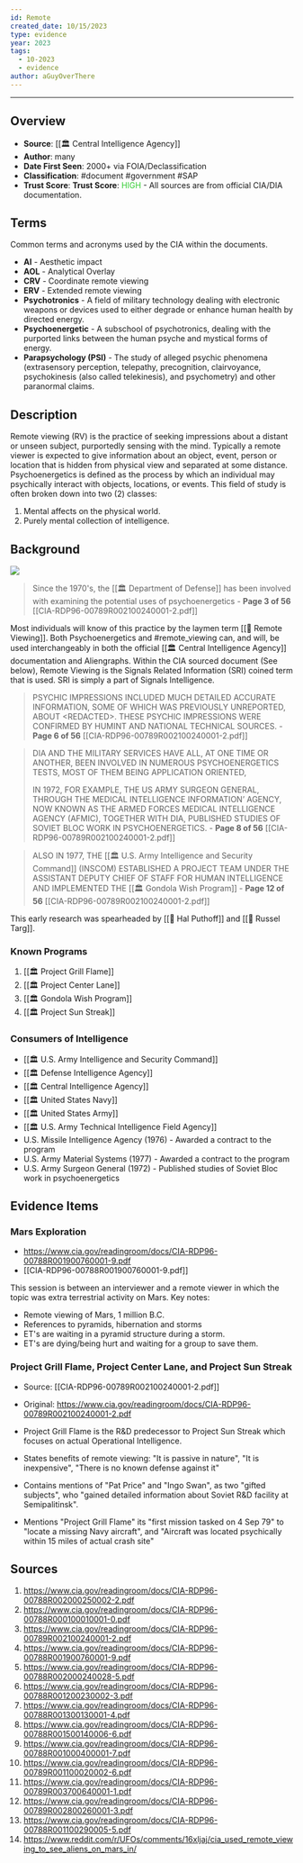 ```yaml
---
id: Remote
created_date: 10/15/2023
type: evidence
year: 2023
tags:
  - 10-2023
  - evidence
author: aGuyOverThere
---
```


----
## Overview

- **Source**: [[🏛️ Central Intelligence Agency]]
- **Author**: many
- **Date First Seen**: 2000+ via FOIA/Declassification
- **Classification**: #document #government #SAP 
- **Trust Score**:  **Trust Score**: <span style="color: limegreen;">HIGH</span> - All sources are from official CIA/DIA documentation.
## Terms

Common terms and acronyms used by the CIA within the documents.

- **AI** - Aesthetic impact
- **AOL** - Analytical Overlay
- **CRV** - Coordinate remote viewing
- **ERV** - Extended remote viewing
- **Psychotronics** - A field of military technology dealing with electronic weapons or devices used to either degrade or enhance human health by directed energy. 
- **Psychoenergetic** - A subschool of psychotronics, dealing with the purported links between the human psyche and mystical forms of energy.
- **Parapsychology (PSI)**  - The study of alleged psychic phenomena (extrasensory perception, telepathy, precognition, clairvoyance, psychokinesis (also called telekinesis), and psychometry) and other paranormal claims.
## Description

Remote viewing (RV) is the practice of seeking impressions about a distant or unseen subject, purportedly sensing with the mind. Typically a remote viewer is expected to give information about an object, event, person or location that is hidden from physical view and separated at some distance.
Psychoenergetics is defined as the process by which an individual may psychically interact with objects, locations, or events. This field of study is often broken down into two (2) classes:

1. Mental affects on the physical world.
2. Purely mental collection of  intelligence.
## Background

<div><a href="https://publish-01.obsidian.md/access/1c31a6f93f82a49b0a9eb31193d6cdec/_images/Pasted%20image%2020231016201956.png"><img class="grow-img" src="https://publish-01.obsidian.md/access/1c31a6f93f82a49b0a9eb31193d6cdec/_images/Pasted%20image%2020231016201956.png"/></a></div>

> Since the 1970's, the [[🏛️ Department of Defense]] has been involved with examining the potential uses of psychoenergetics  -  **Page 3 of 56** [[CIA-RDP96-00789R002100240001-2.pdf]]

Most individuals will know of this practice by the laymen term [[📜 Remote Viewing]]. Both Psychoenergetics and #remote_viewing can, and will, be used interchangeably in both the official [[🏛️ Central Intelligence Agency]] documentation and Aliengraphs. Within the CIA sourced document (See below), Remote Viewing is the Signals Related Information (SRI) coined term that is used. SRI is simply a part of Signals Intelligence. 

> PSYCHIC IMPRESSIONS INCLUDED MUCH DETAILED ACCURATE INFORMATION, SOME OF WHICH WAS PREVIOUSLY UNREPORTED, ABOUT \<REDACTED\>. THESE PSYCHIC IMPRESSIONS WERE CONFIRMED BY HUMINT AND NATIONAL TECHNICAL SOURCES. - **Page 6 of 56** [[CIA-RDP96-00789R002100240001-2.pdf]]

>DIA AND THE MILITARY SERVICES HAVE ALL, AT ONE TIME OR ANOTHER, BEEN INVOLVED IN NUMEROUS PSYCHOENERGETICS TESTS, MOST OF THEM BEING APPLICATION ORIENTED,
>
>IN 1972, FOR EXAMPLE, THE US ARMY SURGEON GENERAL, THROUGH THE MEDICAL INTELLIGENCE INFORMATION’ AGENCY, NOW KNOWN AS THE ARMED FORCES MEDICAL INTELLIGENCE AGENCY (AFMIC), TOGETHER WITH DIA, PUBLISHED STUDIES OF SOVIET BLOC WORK IN PSYCHOENERGETICS. - **Page 8 of 56** [[CIA-RDP96-00789R002100240001-2.pdf]]

> ALSO IN 1977, THE [[🏛️ U.S. Army Intelligence and Security Command]] (INSCOM) ESTABLISHED A PROJECT TEAM UNDER THE ASSISTANT DEPUTY CHIEF OF STAFF FOR HUMAN INTELLIGENCE AND IMPLEMENTED THE [[🏛️ Gondola Wish Program]] - **Page 12 of 56** [[CIA-RDP96-00789R002100240001-2.pdf]]

This early research was spearheaded by [[👤 Hal Puthoff]] and [[👤 Russel Targ]]. 
### Known Programs

1. [[🏛️ Project Grill Flame]]
2. [[🏛️ Project Center Lane]]
3. [[🏛️ Gondola Wish Program]]
4. [[🏛️ Project Sun Streak]]

### Consumers of Intelligence

- [[🏛️ U.S. Army Intelligence and Security Command]]
- [[🏛️ Defense Intelligence Agency]]
- [[🏛️ Central Intelligence Agency]]
- [[🏛️ United States Navy]]
- [[🏛️ United States Army]]
- [[🏛️ U.S. Army Technical Intelligence Field Agency]]
- U.S. Missile Intelligence Agency (1976) - Awarded a contract to the program
- U.S. Army Material Systems (1977) - Awarded a contract to the program
- U.S. Army Surgeon General  (1972) - Published studies of Soviet Bloc work in psychoenergetics

## Evidence Items

### Mars Exploration

- https://www.cia.gov/readingroom/docs/CIA-RDP96-00788R001900760001-9.pdf
- [[CIA-RDP96-00788R001900760001-9.pdf]]

This session is between an interviewer and a remote viewer in which the topic was extra terrestrial activity on Mars. Key notes:

- Remote viewing of Mars, 1 million B.C.
- References to pyramids, hibernation and storms
- ET's are waiting in a pyramid structure during a storm.
- ET's are dying/being hurt and waiting for a group to save them. 

### Project Grill Flame, Project Center Lane, and Project Sun Streak

- Source: [[CIA-RDP96-00789R002100240001-2.pdf]]
- Original: https://www.cia.gov/readingroom/docs/CIA-RDP96-00789R002100240001-2.pdf

- Project Grill Flame is the R&D predecessor to Project Sun Streak which focuses on actual Operational Intelligence.
- States benefits of remote viewing: "It is passive in nature", "It is inexpensive", "There is no known defense against it"
- Contains mentions of "Pat Price" and "Ingo Swan", as two "gifted subjects", who "gained detailed information about Soviet R&D facility at Semipalitinsk".
- Mentions "Project Grill Flame" its "first mission tasked on 4 Sep 79" to "locate a missing Navy aircraft", and "Aircraft was located psychically within 15 miles of actual crash site"
## Sources

1. https://www.cia.gov/readingroom/docs/CIA-RDP96-00788R002000250002-2.pdf
1. https://www.cia.gov/readingroom/docs/CIA-RDP96-00788R000100010001-0.pdf
1. https://www.cia.gov/readingroom/docs/CIA-RDP96-00789R002100240001-2.pdf
1. https://www.cia.gov/readingroom/docs/CIA-RDP96-00788R001900760001-9.pdf
1. https://www.cia.gov/readingroom/docs/CIA-RDP96-00788R002000240028-5.pdf
1. https://www.cia.gov/readingroom/docs/CIA-RDP96-00788R001200230002-3.pdf
1. https://www.cia.gov/readingroom/docs/CIA-RDP96-00788R001300130001-4.pdf
1. https://www.cia.gov/readingroom/docs/CIA-RDP96-00788R001500140006-6.pdf
1. https://www.cia.gov/readingroom/docs/CIA-RDP96-00788R001000400001-7.pdf
1. https://www.cia.gov/readingroom/docs/CIA-RDP96-00789R001100020002-6.pdf
1. https://www.cia.gov/readingroom/docs/CIA-RDP96-00789R003700640001-1.pdf
1. https://www.cia.gov/readingroom/docs/CIA-RDP96-00789R002800260001-3.pdf
1. https://www.cia.gov/readingroom/docs/CIA-RDP96-00788R001100290005-5.pdf
1. https://www.reddit.com/r/UFOs/comments/16xljaj/cia_used_remote_viewing_to_see_aliens_on_mars_in/

